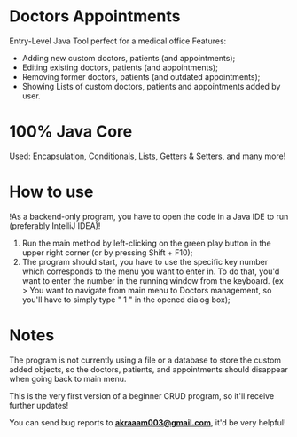 # Doctors Appointments

Entry-Level Java Tool perfect for a medical office
Features:
- Adding new custom doctors, patients (and appointments);
- Editing existing doctors, patients (and appointments);
- Removing former doctors, patients (and outdated appointments);
- Showing Lists of custom doctors, patients and appointments added by user.

# 100% Java Core

Used: Encapsulation, Conditionals, Lists, Getters & Setters, and many more!

# How to use

!As a backend-only program, you have to open the code in a Java IDE to run (preferably IntelliJ IDEA)!

1. Run the main method by left-clicking on the green play button in the upper right corner (or by pressing Shift + F10);
2. The program should start, you have to use the specific key number which corresponds to the menu you want to enter in. To do that, you'd want to enter the number in the running window from the keyboard. 
(ex > You want to navigate from main menu to Doctors management, so you'll have to simply type " 1 " in the opened dialog box);

# Notes

The program is not currently using a file or a database to store the custom added objects, so the doctors, patients,
and appointments should disappear when going back to main menu.

This is the very first version of a beginner CRUD program, so it'll receive further updates!

You can send bug reports to **akraaam003@gmail.com**, it'd be very helpful!
